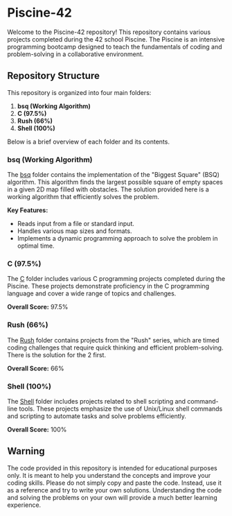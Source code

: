 # Piscine-42

Welcome to the Piscine-42 repository! This repository contains various projects completed during the 42 school Piscine. The Piscine is an intensive programming bootcamp designed to teach the fundamentals of coding and problem-solving in a collaborative environment.

## Repository Structure

This repository is organized into four main folders:

1. **bsq (Working Algorithm)**
2. **C (97.5%)**
3. **Rush (66%)**
4. **Shell (100%)**

Below is a brief overview of each folder and its contents.

### bsq (Working Algorithm)

The [bsq](./bsq%20(Working%20Algorithm)/) folder contains the implementation of the "Biggest Square" (BSQ) algorithm. This algorithm finds the largest possible square of empty spaces in a given 2D map filled with obstacles. The solution provided here is a working algorithm that efficiently solves the problem.

**Key Features:**
- Reads input from a file or standard input.
- Handles various map sizes and formats.
- Implements a dynamic programming approach to solve the problem in optimal time.

### C (97.5%)

The [C](./C%20(97.5%25)/) folder includes various C programming projects completed during the Piscine. These projects demonstrate proficiency in the C programming language and cover a wide range of topics and challenges.

**Overall Score:** 97.5%

### Rush (66%)

The [Rush](./Rush%20(66%25)/) folder contains projects from the "Rush" series, which are timed coding challenges that require quick thinking and efficient problem-solving. There is the solution for the 2 first.

**Overall Score:** 66%

### Shell (100%)

The [Shell](./Shell%20(100%25)/) folder includes projects related to shell scripting and command-line tools. These projects emphasize the use of Unix/Linux shell commands and scripting to automate tasks and solve problems efficiently.

**Overall Score:** 100%

## Warning

The code provided in this repository is intended for educational purposes only. It is meant to help you understand the concepts and improve your coding skills. Please do not simply copy and paste the code. Instead, use it as a reference and try to write your own solutions. Understanding the code and solving the problems on your own will provide a much better learning experience.